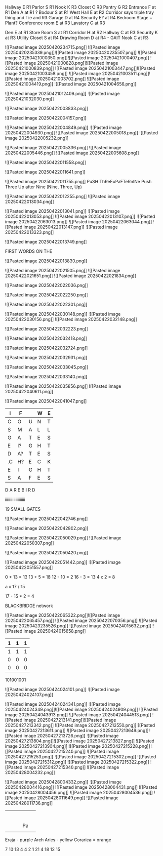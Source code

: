 Hallway E R1
Parlor S R1
Nook K R3
Closet C R3
Pantry G R2
Entrance F at R1
Den A at R1 ?
Bodour S at R1
West Hall E at R2
Corridor says triple tray thing and Tie and R3
Garage D at R4
Security E? at R4
Bedroom Stage + Plant?
Conference room E at R3
Lavatory C at R3


Den E at R1
Store  Room S at R1
Corridor H at R2
Hallway C at R3
Security K at R3
Utility Closet S at R4
Drawing Room D at R4 - GAIT
Nook C at R3

![[Pasted image 20250420234715.png]]
![[Pasted image 20250420235339.png]]![[Pasted image 20250420235507.png]]
![[Pasted image 20250421000350.png]]![[Pasted image 20250421000407.png]]
![[Pasted image 20250421000828.png]]![[Pasted image 20250421000839.png]]
![[Pasted image 20250421003447.png]]![[Pasted image 20250421003458.png]]
![[Pasted image 20250421003511.png]]![[Pasted image 20250421003702.png]]
![[Pasted image 20250421004419.png]]
![[Pasted image 20250421004656.png]]

![[Pasted image 20250421012409.png]]
![[Pasted image 20250421032030.png]]

![[Pasted image 20250422003833.png]]

![[Pasted image 20250422004157.png]]

![[Pasted image 20250422004849.png]]
![[Pasted image 20250422004930.png]]
![[Pasted image 20250422005018.png]]
![[Pasted image 20250422005232.png]]

![[Pasted image 20250422005336.png]]
![[Pasted image 20250422005446.png]]
![[Pasted image 20250422005608.png]]

![[Pasted image 20250422011558.png]]

![[Pasted image 20250422011641.png]]

![[Pasted image 20250422011755.png]]
PuSH ThReEuPaFTeRnINe Push Three Up after Nine (Nine, Three, Up)


![[Pasted image 20250422012255.png]]
![[Pasted image 20250422013034.png]]

![[Pasted image 20250422013041.png]]
![[Pasted image 20250422013053.png]]
![[Pasted image 20250422013107.png]]
![[Pasted image 20250422063013.png]]
![[Pasted image 20250422063044.png]]
![[Pasted image 20250422013147.png]]
![[Pasted image 20250422013323.png]]

![[Pasted image 20250422013749.png]]

FIRST WORDS ON THE

![[Pasted image 20250422013830.png]]

![[Pasted image 20250422021505.png]]
![[Pasted image 20250422021651.png]]
![[Pasted image 20250422021834.png]]

![[Pasted image 20250422022036.png]]

![[Pasted image 20250422022250.png]]

![[Pasted image 20250422022301.png]]

![[Pasted image 20250422030148.png]]
![[Pasted image 20250422030156.png]]
 ![[Pasted image 20250422032148.png]]

![[Pasted image 20250422032223.png]]

![[Pasted image 20250422032418.png]]

![[Pasted image 20250422032724.png]]

![[Pasted image 20250422032931.png]]

![[Pasted image 20250422033045.png]]

![[Pasted image 20250422033140.png]]

![[Pasted image 20250422035856.png]]
![[Pasted image 20250422040611.png]]

![[Pasted image 20250422041047.png]]

| I   | F   |     | W   | E   |
| --- | --- | --- | --- | --- |
| C   | O   | U   | N   | T   |
| S   | M   | A   | L   | L   |
| G   | A   | T   | E   | S   |
| E   | I?  | G   | H   | T   |
| D   | A?  | T   | E   | S   |
| .C  | H?  | E   | C   | K   |
| E   | I   | G   | H   | T   |
| S   | A   | F   | E   | S   |
D A R E B I R D

iiiiiiiiiiiiiiiiiii

19 SMALL GATES 

![[Pasted image 20250422042746.png]]

![[Pasted image 20250422042802.png]]

![[Pasted image 20250422050029.png]]
![[Pasted image 20250422050307.png]]

![[Pasted image 20250422050420.png]]

![[Pasted image 20250422051442.png]]
![[Pasted image 20250422051557.png]]

0 + 13 = 13
13 + 5 = 18
12 - 10 = 2
16 - 3 = 13
4 x 2 = 8

a x 17 / 15 

17 - 15 * 2 = 4


BLACKBRIDGE network

![[Pasted image 20250422065322.png]]![[Pasted image 20250422065457.png]]
![[Pasted image 20250422070356.png]]
![[Pasted image 20250423235526.png]]
![[Pasted image 20250424015632.png]]
![[Pasted image 20250424015658.png]]

| 1   | 1   | 1   |
| --- | --- | --- |
| 1   | 1   | 1   |
| 0   | 0   | 0   |
| 0   | 0   | 0   |
101001001

![[Pasted image 20250424024101.png]]
![[Pasted image 20250424024107.png]]


![[Pasted image 20250424024341.png]]
![[Pasted image 20250424024349.png]]![[Pasted image 20250424024909.png]]
![[Pasted image 20250424043913.png]]
![[Pasted image 20250424044513.png]]
![[Pasted image 20250427213141.png]]![[Pasted image 20250427213342.png]]
![[Pasted image 20250427213550.png]]![[Pasted image 20250427213611.png]]
![[Pasted image 20250427213649.png]]![[Pasted image 20250427213726.png]]
![[Pasted image 20250427213804.png]]![[Pasted image 20250427213827.png]]
![[Pasted image 20250427213904.png]]
![[Pasted image 20250427215228.png]]
![[Pasted image 20250427215240.png]]
![[Pasted image 20250427215253.png]]
![[Pasted image 20250427215302.png]]
![[Pasted image 20250427215312.png]]
![[Pasted image 20250427215322.png]]
![[Pasted image 20250427215340.png]]
![[Pasted image 20250428004232.png]]

![[Pasted image 20250428004332.png]]
![[Pasted image 20250428004416.png]]
![[Pasted image 20250428004431.png]]
![[Pasted image 20250428004456.png]]
![[Pasted image 20250428004536.png]]
![[Pasted image 20250428011649.png]]
![[Pasted image 20250428011736.png]]

|     |     |     |     |     |
| --- | --- | --- | --- | --- |
|     |     |     |     |     |
|     |     |     |     |     |
|     |     |     |     |     |
|     |     |     |     |     |
|     |     |     |     |     |
|     |     |     |     |     |
|     |     |     | Pa  |     |
|     |     |     |     |     |

Eraja - purple
Arch Aries - yellow
Corarica = orange


7       10
13     4
4       2
1       21
4       18
12      15
